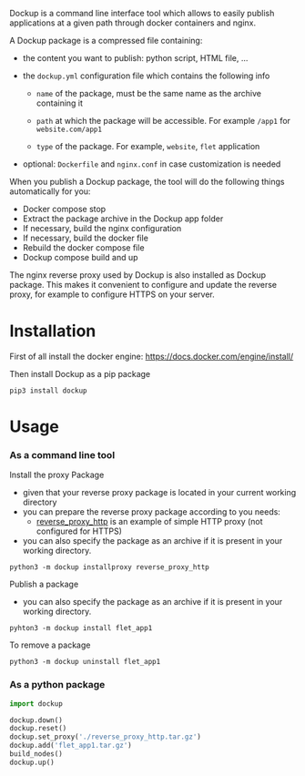 Dockup is a command line interface tool which allows to easily publish applications at a given path through docker containers and nginx.

A Dockup package is a compressed file containing:

- the content you want to publish: python script, HTML file, ...

- the `dockup.yml` configuration file which contains the following info

    - `name` of the package, must be the same name as the archive containing it
    - `path` at which the package will be accessible. For example `/app1` for `website.com/app1` 

    - `type` of the package. For example, `website`, `flet` application

- optional: `Dockerfile` and `nginx.conf` in case customization is needed



When you publish a Dockup package, the tool will do the following things automatically for you:

- Docker compose stop
- Extract the package archive in the Dockup app folder
- If necessary, build the nginx configuration
- If necessary, build the docker file
- Rebuild the docker compose file
- Dockup compose build and up



The nginx reverse proxy used by Dockup is also installed as Dockup package. This makes it convenient to configure and update the reverse proxy, for example to configure HTTPS on your server.



# Installation

First of all install the docker engine: https://docs.docker.com/engine/install/

Then install Dockup as a pip package

```
pip3 install dockup
```



# Usage

### As a command line tool

Install the proxy Package

- given that your reverse proxy package is located in your current working directory
- you can prepare the reverse proxy package according to you needs:
    - [reverse_proxy_http](https://github.com/flokapi/dockup/tree/main/example_packages/reverse_proxy_http) is an example of simple HTTP proxy (not configured for HTTPS)
- you can also specify the package as an archive if it is present in your working directory.

```
python3 -m dockup installproxy reverse_proxy_http
```



Publish a package

- you can also specify the package as an archive if it is present in your working directory.

```
pyhton3 -m dockup install flet_app1
```



To remove a package

```
python3 -m dockup uninstall flet_app1
```



### As a python package

```python
import dockup

dockup.down()
dockup.reset()
dockup.set_proxy('./reverse_proxy_http.tar.gz')
dockup.add('flet_app1.tar.gz')
build_nodes()
dockup.up()
```

